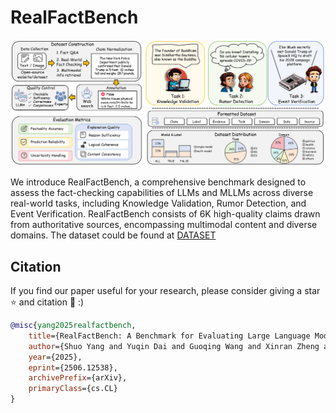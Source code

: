 # RealFactBench

<p align="center"> 
<img src="figs/overview.png"/>
</p>

We introduce RealFactBench, a comprehensive benchmark designed to assess the fact-checking capabilities of LLMs and MLLMs across diverse real-world tasks, including
Knowledge Validation, Rumor Detection, and Event Verification. RealFactBench consists of 6K high-quality claims drawn from authoritative sources, encompassing multimodal content and diverse domains. The dataset could be found at [DATASET](https://huggingface.co/datasets/kalends/RealFactBench)

## Citation
If you find our paper useful for your research, please consider giving a star :star: and citation :pencil: :)

```BibTeX
@misc{yang2025realfactbench,
    title={RealFactBench: A Benchmark for Evaluating Large Language Models in Real-World Fact-Checking},
    author={Shuo Yang and Yuqin Dai and Guoqing Wang and Xinran Zheng and Jinfeng Xu and Jinze Li and Zhenzhe Ying and Weiqiang Wang and Edith C. H. Ngai},
    year={2025},
    eprint={2506.12538},
    archivePrefix={arXiv},
    primaryClass={cs.CL}
}
```
